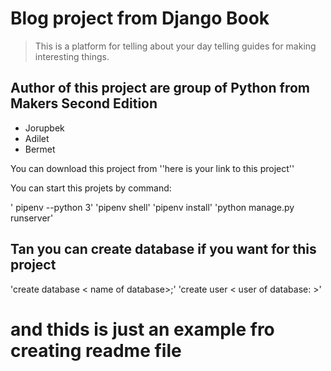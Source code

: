 # Blog project from Django Book

> This is a platform for telling about your day
> telling guides for making interesting things.


## Author of this project are group of Python from Makers Second Edition
* Jorupbek
* Adilet
* Bermet

You can download this project from 
''here is your link to this project''

You can start this projets by command:

' pipenv --python 3'
'pipenv shell'
'pipenv install'
'python manage.py runserver'
## Tan you can create database if you want for this project 
'create database < name of database>;'
'create user < user of database: >'
# and thids is just an example fro creating readme file
